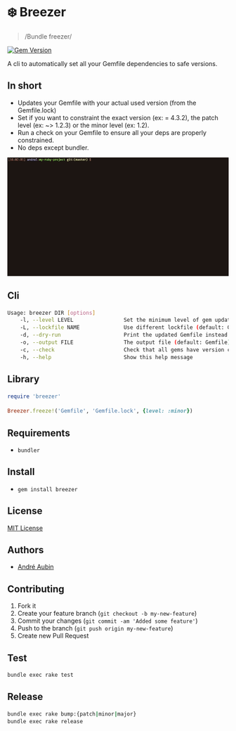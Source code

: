 # ❄️ Breezer

> /Bundle freezer/

[![Gem Version](https://badge.fury.io/rb/breezer.svg)](http://badge.fury.io/rb/breezer) 


A cli to automatically set all your Gemfile dependencies to safe versions.

## In short

* Updates your Gemfile with your actual used version (from the Gemfile.lock)
* Set if you want to constraint the exact version (ex: = 4.3.2), the patch level (ex: ~> 1.2.3) or the minor level (ex: 1.2).
* Run a check on your Gemfile to ensure all your deps are properly constrained.
* No deps except bundler.

![video](./images/demo.gif)

## Cli

```bash
Usage: breezer DIR [options]
    -l, --level LEVEL                Set the minimum level of gem updates (default: patch). Set to 'exact' to lock gems versions (not recommended).
    -L, --lockfile NAME              Use different lockfile (default: Gemfile.lock)
    -d, --dry-run                    Print the updated Gemfile instead of writing it
    -o, --output FILE                The output file (default: Gemfile)
    -c, --check                      Check that all gems have version constraints
    -h, --help                       Show this help message
```

## Library

```ruby
require 'breezer'

Breezer.freeze!('Gemfile', 'Gemfile.lock', {level: :minor})
```

## Requirements

* `bundler`

## Install

* `gem install breezer`

## License

[MIT License](http://www.opensource.org/licenses/mit-license.php)

## Authors

* [André Aubin](https://github.com/lambda2)

## Contributing

1. Fork it
2. Create your feature branch (`git checkout -b my-new-feature`)
3. Commit your changes (`git commit -am 'Added some feature'`)
4. Push to the branch (`git push origin my-new-feature`)
5. Create new Pull Request

## Test

```Bash
bundle exec rake test
```

## Release

```Bash
bundle exec rake bump:{patch|minor|major}
bundle exec rake release
```
